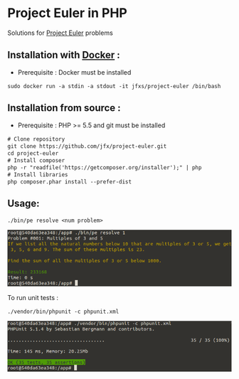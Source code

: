 Project Euler in PHP
====================

Solutions for [Project Euler](https://projecteuler.net) problems  


Installation with [Docker](https://www.docker.com/) :
-----------------------------------------------------
- Prerequisite : Docker  must be installed
```
sudo docker run -a stdin -a stdout -it jfxs/project-euler /bin/bash
```


Installation from source :
--------------------------
- Prerequisite : PHP >= 5.5 and git  must be installed
```
# Clone repository
git clone https://github.com/jfx/project-euler.git
cd project-euler
# Install composer
php -r "readfile('https://getcomposer.org/installer');" | php
# Install libraries
php composer.phar install --prefer-dist
```


Usage:
------
```
./bin/pe resolve <num problem>
```

![Project Euler resolution command line](https://raw.githubusercontent.com/jfx/project-euler/master/web/images/project-euler-php-resolve.png "Resolution of Project Euler problem #1")

To run unit tests :
```
./vendor/bin/phpunit -c phpunit.xml
```

![Project Euler unit tests](https://raw.githubusercontent.com/jfx/project-euler/master/web/images/project-euler-php-test.png "Run unit tests suite")
